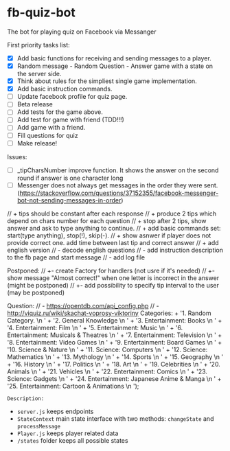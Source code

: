 # fb-quiz-bot
The bot for playing quiz on Facebook via Messanger

First priority tasks list: 

- [x] Add basic functions for receiving and sending messages to a player.
- [x] Random message - Random Question - Answer game with a state on the server side.
- [x] Think about rules for the simpliest single game implementation.
- [x] Add basic instruction commands.
- [ ] Update facebook profile for quiz page.
- [ ] Beta release
- [ ] Add tests for the game above. 
- [ ] Add test for game with friend (TDD!!!)
- [ ] Add game with a friend.
- [ ] Fill questions for quiz
- [ ] Make release!

Issues:
- [ ] _tipCharsNumber improve function. It shows the answer on the second round if answer is one character long
- [ ] Messenger does not always get messages in the order they were sent. 
        (https://stackoverflow.com/questions/37152355/facebook-messenger-bot-not-sending-messages-in-order)
         
// + tips should be constant after each response
// + produce 2 tips which depend on chars number for each question
// + stop after 2 tips, show answer and ask to type anything to continue.
// + add basic commands set: start(type anything), stop(!), skip(-).
// + show asnwer if player does not provide correct one. add time between last tip and correct answer
// + add english version 
// - decode english questions
// - add instruction description to the fb page and start message
// - add log file


Postponed:
// +- create Factory for handlers (not usre if it's needed)
// +- show message "Almost correct!" when one letter is incorrect in the answer (might be postponed)
// +- add possibility to specify tip interval to the user (may be postponed)

Question:
// - https://opentdb.com/api_config.php
// - http://viquiz.ru/wiki/skachat-voprosy-viktoriny
Categories:
    + '1. Random Category. \n ' 
    + '2. General Knowledge \n '
    + '3. Entertainment: Books \n '
    + '4. Entertainment: Film \n ' 
    + '5. Entertainment: Music \n '
    + '6. Entertainment: Musicals & Theatres \n '
    + '7. Entertainment: Television \n '
    + '8. Entertainment: Video Games \n '
    + '9. Entertainment: Board Games \n '
    + '10. Science & Nature \n ' 
    + '11. Science: Computers \n ' 
    + '12. Science: Mathematics \n '
    + '13. Mythology \n '
    + '14. Sports \n '
    + '15. Geography \n '
    + '16. History \n '
    + '17. Politics \n '
    + '18. Art \n '
    + '19. Celebrities \n '
    + '20. Animals \n '
    + '21. Vehicles \n '
    + '22. Entertainment: Comics \n '
    + '23. Science: Gadgets \n '
    + '24. Entertainment: Japanese Anime & Manga \n '
    + '25. Entertainment: Cartoon & Animations \n ');
    
    
    Description:
- `server.js` keeps endpoints    
- `StateContext` main state interface with two methods: `changeState` and `processMessage`
- `Player.js` keeps player related data
-  `/states` folder keeps all possible states